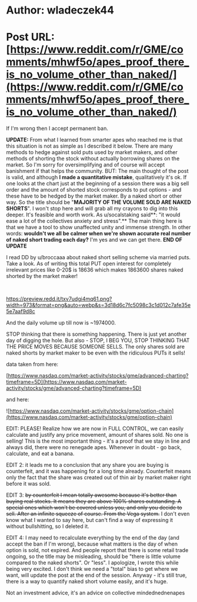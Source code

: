# Author: wladeczek44
# Post URL: [https://www.reddit.com/r/GME/comments/mhwf5o/apes_proof_there_is_no_volume_other_than_naked/](https://www.reddit.com/r/GME/comments/mhwf5o/apes_proof_there_is_no_volume_other_than_naked/)


If I'm wrong then I accept permanent ban.

**UPDATE:** From what I learned from smarter apes who reached me is that this situation is not as simple as I described it below. There are many methods to hedge against sold puts used by market makers, and other methods of shorting the stock without actually borrowing shares on the market. So I'm sorry for oversimplifying and of course will accept banishment if that helps the community. BUT: The main thought of the post is valid, and although **I made a quantitative mistake**, qualitatively it's ok. If one looks at the chart just at the beginning of a session there was a big sell order and the amount of shorted stock corresponds to put options - and these have to be hedged by the market maker. By a naked short or other way. So the title should be "**MAJORITY OF THE VOLUME SOLD ARE NAKED SHORTS**". I won't stop here and will grab all my crayons to dig into this deeper. It's feasible and worth work. As u/socalstaking said\*\*: "it would ease a lot of the collectives anxiety and stress".\*\* The main thing here is that we have a tool to show unaffected unity and immense strength. In other words: **wouldn't we all be calmer when we're shown accurate real number of naked short trading each day?** I'm yes and we can get there. **END OF UPDATE**

I read DD by u/broccaaa about naked short selling scheme via married puts. Take a look. As of writing this total PUT open interest for completely irrelevant prices like 0-20$ is 18636 which makes 1863600 shares naked shorted by the market maker!

&#x200B;

https://preview.redd.it/txv7udgi4mq61.png?width=973&format=png&auto=webp&s=3d18d6c7fc5098c3c1d012c7afe35e5e7aaf9d8c

And the daily volume up till now is \~1974000.

STOP thinking that there is something happening. There is just yet another day of digging the hole. But also - STOP, I BEG YOU, STOP THINKING THAT THE PRICE MOVES BECAUSE SOMEONE SELLS. The only shares sold are naked shorts by market maker to be even with the ridiculous PUTs it sells!

data taken from here:

[https://www.nasdaq.com/market-activity/stocks/gme/advanced-charting?timeframe=5D](https://www.nasdaq.com/market-activity/stocks/gme/advanced-charting?timeframe=5D)

and here:

![https://www.nasdaq.com/market-activity/stocks/gme/option-chain](https://www.nasdaq.com/market-activity/stocks/gme/option-chain)

EDIT: PLEASE! Realize how we are now in FULL CONTROL, we can easily calculate and justify any price movement, amount of shares sold. No one is selling! This is the most important thing - it's a proof that we stay in line and always did, there were no renegade apes. Whenever in doubt - go back, calculate, and eat a banana.

EDIT 2: it leads me to a conclusion that any share you are buying is counterfeit, and it was happening for a long time already. Counterfeit means only the fact that the share was created out of thin air by market maker right before it was sold.

EDIT 3: ~~by counterfeit I mean totally awesome because it's better than buying real stocks. It means they are above 100% shares outstanding. A special ones which won't be covered unless you, and only you decide to sell. After an infinite squeeze of course. From the Vega system.~~ I don't even know what I wanted to say here, but can't find a way of expressing it without bullshitting, so I deleted it.

EDIT 4: I may need to recalculate everything by the end of the day (and accept the ban if I'm wrong), because what matters is the day of when option is sold, not expired. And people report that there is some retail trade ongoing, so the title may be misleading, should be "there is little volume compared to the naked shorts". Or "less". I apologize, I wrote this while being very excited. I don't think we need a "total" bias to get where we want, will update the post at the end of the session. Anyway - it's still true, there is a way to quantify naked short volume easily, and it's huge.

Not an investment advice, it's an advice on collective mindednednenapes